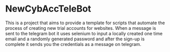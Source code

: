 # NewCybAccTeleBot
This is a project that aims to provide a template for scripts that automate the process of creating new trial accounts for websites. 
When a message is sent to the telegram bot it uses selenium to input
a locally created one time email and a randomly generated password and after the sign-up is complete it sends you the credentials as a message on telegram.
